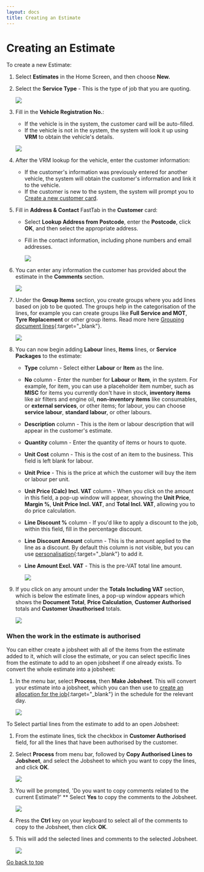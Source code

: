 ```yaml
---
layout: docs
title: Creating an Estimate
---
```


<a name="top"></a>

# Creating an Estimate 
To create a new Estimate:
1. Select **Estimates** in the Home Screen, and then choose **New.**
2. Select the **Service Type** - This is the type of job that you are quoting.

   ![](media/garagehive-create-an-estimate1.gif)


3. Fill in the **Vehicle Registration No.**:
    - If the vehicle is in the system, the customer card will be auto-filled.
    - If the vehicle is not in the system, the system will look it up using **VRM** to obtain the vehicle's details.

    ![](media/garagehive-create-an-estimate2.gif)

4. After the VRM lookup for the vehicle, enter the customer information:
    - If the customer's information was previously entered for another vehicle, the system will obtain the customer's information and link it to the vehicle.
    - If the customer is new to the system, the system will prompt you to [Create a new customer card](docs/garagehive-create-a-customer-card.html "Create Customer Card").
5. Fill in **Address & Contact** FastTab in the **Customer** card:
    - Select **Lookup Address from Postcode**, enter the **Postcode**, click **OK**, and then select the appropriate address.
    - Fill in the contact information, including phone numbers and email addresses.

         ![](media/garagehive-create-an-estimate3.gif)

6. You can enter any information the customer has provided about the estimate in the **Comments** section. 

   ![](media/garagehive-create-an-estimate4.gif)

7. Under the **Group Items** section, you create groups where you add lines based on job to be quoted. The groups help in the categorisation of the lines, for example you can create groups like **Full Service and MOT**, **Tyre Replacement** or other group items. Read more here [Grouping document lines](garagehive-group-items-grouping-document-lines.html){:target="_blank"}.

   ![](media/garagehive-create-an-estimate4.gif)

8. You can now begin adding **Labour** lines, **Items** lines, or **Service Packages** to the estimate:
    - **Type** column - Select either **Labour** or **Item** as the line.
    - **No** column - Enter the number for **Labour** or **Item**, in the system. For example, for item, you can use a placeholder item number, such as **MISC** for items you currently don't have in stock, **inventory items** like air filters and engine oil, **non-inventory items** like consumables, or **external services**, or other items; for labour, you can choose **service labour**, **standard labour**, or other labours.
    - **Description** column - This is the item or labour description that will appear in the customer's estimate.
    - **Quantity** column - Enter the quantity of items or hours to quote.
    - **Unit Cost** column - This is the cost of an item to the business. This field is left blank for labour.
    - **Unit Price** - This is the price at which the customer will buy the item or labour per unit.
    - **Unit Price (Calc) Incl. VAT** column - When you click on the amount in this field, a pop-up window will appear, showing the **Unit Price**, **Margin %**, **Unit Price Incl. VAT**, and **Total Incl. VAT**, allowing you to do price calculation.
    - **Line Discount %** column - If you'd like to apply a discount to the job, within this field, fill in the percentage discount.
    - **Line Discount Amount** column - This is the amount applied to the line as a discount. By default this column is not visible, but you can use [personalisation](garagehive-personalising-garage-hive.html){:target="_blank"} to add it.
    - **Line Amount Excl. VAT** - This is the pre-VAT total line amount.

      ![](media/garagehive-create-an-estimate5.gif)

9. If you click on any amount under the **Totals Including VAT** section, which is below the estimate lines, a pop-up window appears which shows the **Document Total**, **Price Calculation**, **Customer Authorised** totals and **Customer Unauthorised** totals.

   ![](media/garagehive-create-an-estimate6.gif)

### When the work in the estimate is authorised
You can either create a jobsheet with all of the items from the estimate added to it, which will close the estimate, or you can select specific lines from the estimate to add to an open jobsheet if one already exists. 
To convert the whole estimate into a jobsheet:
1. In the menu bar, select **Process**, then **Make Jobsheet**. This will convert your estimate into a jobsheet, which you can then use to [create an allocation for the job](garagehive-create-a-booking.html){:target="_blank"} in the schedule for the relevant day.

   ![](media/garagehive-create-an-estimate7.gif)

To Select partial lines from the estimate to add to an open Jobsheet:
1. From the estimate lines, tick the checkbox in **Customer Authorised** field, for all the lines that have been authorised by the customer.
2. Select **Process** from menu bar, followed by **Copy Authorised Lines to Jobsheet**, and select the Jobsheet to which you want to copy the lines, and click **OK**.

   ![](media/garagehive-create-an-estimate8.gif)

3. You will be prompted, 'Do you want to copy comments related to the current Estimate?' ** Select **Yes** to copy the comments to the Jobsheet.
 
    ![](media/garagehive-create-an-estimate9.png)

4. Press the **Ctrl** key on your keyboard to select all of the comments to copy to the Jobsheet, then click **OK**.
5. This will add the selected lines and comments to the selected Jobsheet.

   ![](media/garagehive-create-an-estimate10.png)

[Go back to top](#top)
